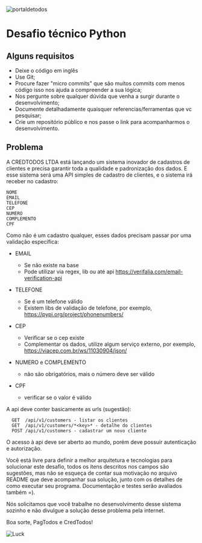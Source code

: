 ![portaldetodos](https://cartaodetodos.com.br/assets/images/logo.png)

Desafio técnico Python
======================

Alguns requisitos
-----------------
  - Deixe o código em inglês
  - Use Git;
  - Procure fazer "micro commits" que são muitos commits com menos código isso nos ajuda a compreender a sua lógica;
  - Nos pergunte sobre qualquer dúvida que venha a surgir durante o desenvolvimento;
  - Documente detalhadamente quaisquer referencias/ferramentas que vc pesquisar;
  - Crie um repositório público e nos passe o link para acompanharmos o desenvolvimento.

Problema
--------

A CREDTODOS LTDA está lançando um sistema inovador de cadastros de clientes e precisa garantir toda a qualidade e padronização dos dados.
E esse sistema será uma API simples de cadastro de clientes, e o sistema irá receber no cadastro:
```shell
NOME
EMAIL
TELEFONE
CEP
NUMERO
COMPLEMENTO
CPF
```

Como não é um cadastro qualquer, esses dados precisam passar por uma validação específica:

- EMAIL
  - Se não existe na base
  - Pode utilizar via regex, lib ou até api https://verifalia.com/email-verification-api

- TELEFONE
  - Se é um telefone válido
  - Existem libs de validação de telefone, por exemplo, https://pypi.org/project/phonenumbers/

- CEP
  - Verificar se o cep existe
  - Complementar os dados, utilize algum serviço externo, por exemplo, https://viacep.com.br/ws/11030904/json/

- NUMERO e COMPLEMENTO
  - não são obrigatórios, mais o número deve ser válido

- CPF
  - verificar se o valor é válido

A api deve conter basicamente as urls (sugestão):
```shell
  GET  /api/v1/customers - listar os clientes
  GET  /api/v1/customers/*<key>* - detalhe do clientes
  POST /api/v1/customers - cadastrar um novo cliente
```
O acesso à api deve ser aberto ao mundo, porém deve possuir autenticação e autorização.

Você está livre para definir a melhor arquitetura e tecnologias para solucionar este desafio, todos os itens descritos nos campos são sugestões, mas não se esqueça de contar sua motivação no arquivo README que deve acompanhar sua solução, junto com os detalhes de como executar seu programa. Documentação e testes serão avaliados também =).

Nós solicitamos que você trabalhe no desenvolvimento desse sistema sozinho e não divulgue a solução desse problema pela internet.

Boa sorte,
PagTodos e CredTodos!

![Luck](https://media.tenor.com/images/e026ce9d75219c8d82277ddf0558ee2b/tenor.gif)

